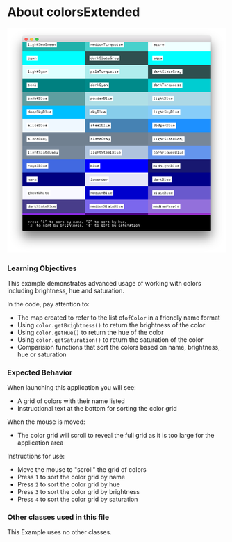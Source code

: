 # About colorsExtended

![Screenshot of Example, stored as exampleName/screenshot.png (or .gif or .jpg)](colorsExtended.png)


### Learning Objectives

This example demonstrates advanced usage of working with colors including brightness, hue and saturation. 

In the code, pay attention to: 

* The map created to refer to the list of```ofColor``` in a friendly name format
* Using ```color.getBrightness()``` to return the brightness of the color
* Using ```color.getHue()``` to return the hue of the color
* Using ```color.getSaturation()``` to return the saturation of the color
* Comparision functions that sort the colors based on name, brightness, hue or saturation
 
### Expected Behavior

When launching this application you will see: 

* A grid of colors with their name listed
* Instructional text at the bottom for sorting the color grid

When the mouse is moved:

* The color grid will scroll to reveal the full grid as it is too large for the application area

Instructions for use:

* Move the mouse to "scroll" the grid of colors
* Press ```1``` to sort the color grid by name
* Press ```2``` to sort the color grid by hue
* Press ```3``` to sort the color grid by brightness
* Press ```4``` to sort the color grid by saturation

### Other classes used in this file

This Example uses no other classes.
